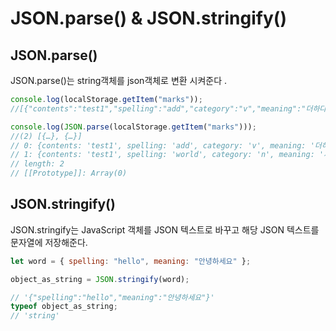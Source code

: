 # JSON.parse() & JSON.stringify()

## JSON.parse()

JSON.parse()는 string객체를 json객체로 변환 시켜준다 .

```js
console.log(localStorage.getItem("marks"));
//[{"contents":"test1","spelling":"add","category":"v","meaning":"더하다","remember":false,"wrong_count":1,"account":84},{"contents":"test1","spelling":"world","category":"n","meaning":"세상","remember":false,"wrong_count":2,"account":84}]

console.log(JSON.parse(localStorage.getItem("marks")));
//(2) [{…}, {…}]
// 0: {contents: 'test1', spelling: 'add', category: 'v', meaning: '더하다', …}
// 1: {contents: 'test1', spelling: 'world', category: 'n', meaning: '세상', …}
// length: 2
// [[Prototype]]: Array(0)
```

## JSON.stringify()

JSON.stringify는 JavaScript 객체를 JSON 텍스트로 바꾸고 해당 JSON 텍스트를 문자열에 저장해준다.

```js
let word = { spelling: "hello", meaning: "안녕하세요" };

object_as_string = JSON.stringify(word);

// '{"spelling":"hello","meaning":"안녕하세요"}'
typeof object_as_string;
// 'string'
```
